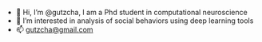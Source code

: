 - 👋 Hi, I’m @gutzcha, I am a Phd student in computational neuroscience
- 👀 I’m interested in analysis of social behaviors using deep learning tools
- 📫 gutzcha@gmail.com

<!---
gutzcha/gutzcha is a ✨ special ✨ repository because its `README.md` (this file) appears on your GitHub profile.
You can click the Preview link to take a look at your changes.
--->
